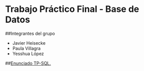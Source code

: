 # Trabajo Práctico Final - Base de Datos

##Integrantes del grupo
* Javier Heisecke
* Paula Villagra
* Yesshua López

##[Enunciado TP-SQL.](ENUNCIADO.md)
